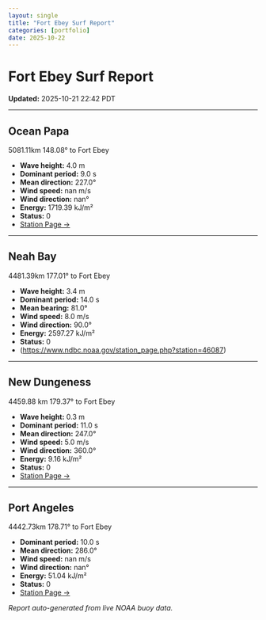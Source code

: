 ```yaml
---
layout: single
title: "Fort Ebey Surf Report"
categories: [portfolio]
date: 2025-10-22
---
```


# Fort Ebey Surf Report
**Updated:** 2025-10-21 22:42 PDT

---

## Ocean Papa 
5081.11km 148.08° to Fort Ebey
- **Wave height:** 4.0 m  
- **Dominant period:** 9.0 s  
- **Mean direction:** 227.0°  
- **Wind speed:** nan m/s  
- **Wind direction:** nan°  
- **Energy:** 1719.39 kJ/m²  
- **Status:** 0  
- [Station Page →](https://www.ndbc.noaa.gov/station_page.php?station=46246)

---

## Neah Bay 
4481.39km 177.01° to Fort Ebey

- **Wave height:** 3.4 m  
- **Dominant period:** 14.0 s  
- **Mean bearing:** 81.0°  
- **Wind speed:** 8.0 m/s  
- **Wind direction:** 90.0°  
- **Energy:** 2597.27 kJ/m²  
- **Status:** 0  
- (https://www.ndbc.noaa.gov/station_page.php?station=46087)

---

## New Dungeness 
4459.88 km 179.37° to Fort Ebey 

- **Wave height:** 0.3 m  
- **Dominant period:** 11.0 s  
- **Mean direction:** 247.0°  
- **Wind speed:** 5.0 m/s  
- **Wind direction:** 360.0°  
- **Energy:** 9.16 kJ/m²  
- **Status:** 0  
- [Station Page →](https://www.ndbc.noaa.gov/station_page.php?station=46088)

---

## Port Angeles 
4442.73km 178.71° to Fort Ebey 
- **Dominant period:** 10.0 s  
- **Mean direction:** 286.0°  
- **Wind speed:** nan m/s  
- **Wind direction:** nan°  
- **Energy:** 51.04 kJ/m²  
- **Status:** 0  
- [Station Page →](https://www.ndbc.noaa.gov/station_page.php?station=46267)

*Report auto-generated from live NOAA buoy data.*
